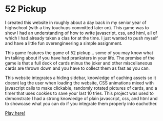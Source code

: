 # 52 Pickup
I created this website in roughly about a day back in my senior year of highschool (with a tiny touchups committed later on).
This game was to show I had an understanding of how to write javascript, css, and html, all of which I had already taken a clas for at the time. I just wanted to push myself and have a little fun overengineering a simple assignment.

This game features the game of 52 pickup... some of you may know what im talking about if you have had pranksters in your life.
The premise of the game is that a full deck of cards minus the joker and other miscellaneous cards are thrown down and you have to collect them as fast as you can.

This website integrates a hiding sidebar, knowledge of caching assets so it doesnt lag the user when loading the website, CSS animations mixed with javascript calls to make clickable, randomly rotated pictures of cards, and a timer that uses cookies to save your last 10 tries.
This project was used to demonstrate I had a strong knowledge of plain javascript, css, and html and to showcase what you can do if you integrate them properly into eachother.

[Play here!](https://catstack496.github.io/52Pickup/)
